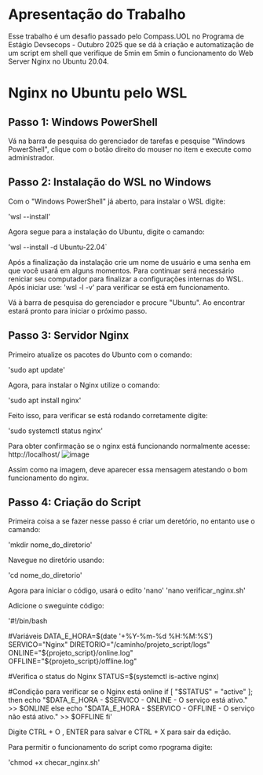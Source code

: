 # Apresentação do Trabalho 
Esse trabalho é um desafio passado pelo Compass.UOL no Programa de Estágio Devsecops - Outubro 2025 que se dá à criação e automatização de um script em shell que verifique de 5min em 5min o funcionamento do Web Server Nginx no Ubuntu 20.04.



# Nginx no Ubuntu pelo WSL 

## Passo 1: Windows PowerShell 
Vá na barra de pesquisa do gerenciador de tarefas e pesquise "Windows PowerShell", clique com o botão direito do mouser no item e execute como administrador.

## Passo 2: Instalação do WSL no Windows 
Com o "Windows PowerShell" já aberto, para instalar o WSL digite:

'wsl --install'

Agora segue para a instalação do Ubuntu, digite o camando:

'wsl --install -d Ubuntu-22.04`

Após a finalização da instalação crie um nome de usuário e uma senha em que você usará em alguns momentos.
Para continuar será necessário reniciar seu computador para finalizar a configurações internas do WSL. 
Após iniciar use:
'wsl -l -v'
para verificar se está em funcionamento.

Vá à barra de pesquisa do gerenciador e procure "Ubuntu". Ao encontrar estará pronto para iniciar o próximo passo.

## Passo 3: Servidor Nginx
Primeiro atualize os pacotes do Ubunto com o comando:

'sudo apt update'

Agora, para instalar o Nginx utilize o comando:

'sudo apt install nginx'

Feito isso, para verificar se está rodando corretamente digite:

'sudo systemctl status nginx'



Para obter confirmação se o nginx está funcionando normalmente acesse: http://localhost/
![image](https://github.com/user-attachments/assets/23b0a1f5-f37f-4a37-90d1-c2ef08697b23)

Assim como na imagem, deve aparecer essa mensagem atestando o bom funcionamento do nginx.

## Passo 4: Criação do Script
Primeira coisa a se fazer nesse passo é criar um deretório, no entanto use o camando:

'mkdir nome_do_diretorio'

Navegue no diretório usando:

'cd nome_do_diretorio'

Agora para iniciar o código, usará o edito 'nano'
'nano verificar_nginx.sh'

Adicione o sweguinte código:

'#!/bin/bash

#Variáveis
DATA_E_HORA=$(date '+%Y-%m-%d %H:%M:%S')
SERVICO="Nginx"
DIRETORIO="/caminho/projeto_script/logs"
ONLINE="${projeto_script}/online.log"
OFFLINE="${projeto_script}/offline.log"

#Verifica o status do Nginx
STATUS=$(systemctl is-active nginx)

#Condição para verificar se o Nginx está online
if [ "$STATUS" = "active" ]; then
    echo "$DATA_E_HORA - $SERVICO - ONLINE - O serviço está ativo." >> $ONLINE
else
    echo "$DATA_E_HORA - $SERVICO - OFFLINE - O serviço não está ativo." >> $OFFLINE
fi'

Digite CTRL + O , ENTER para salvar e CTRL + X para sair da edição.

Para permitir o funcionamento do script como rpograma digite:

'chmod +x checar_nginx.sh'

